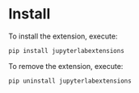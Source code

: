 # Install

To install the extension, execute:

```bash
pip install jupyterlabextensions
```

To remove the extension, execute:

```bash
pip uninstall jupyterlabextensions
```
